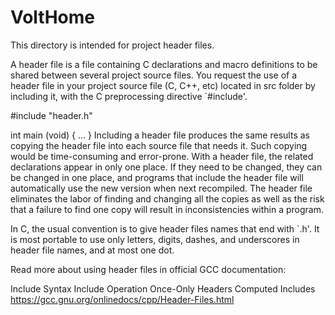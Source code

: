 # VoltHome
This directory is intended for project header files.

A header file is a file containing C declarations and macro definitions to be shared between several project source files. You request the use of a header file in your project source file (C, C++, etc) located in src folder by including it, with the C preprocessing directive `#include'.

#include "header.h"

int main (void)
{
 ...
}
Including a header file produces the same results as copying the header file into each source file that needs it. Such copying would be time-consuming and error-prone. With a header file, the related declarations appear in only one place. If they need to be changed, they can be changed in one place, and programs that include the header file will automatically use the new version when next recompiled. The header file eliminates the labor of finding and changing all the copies as well as the risk that a failure to find one copy will result in inconsistencies within a program.

In C, the usual convention is to give header files names that end with `.h'. It is most portable to use only letters, digits, dashes, and underscores in header file names, and at most one dot.

Read more about using header files in official GCC documentation:

Include Syntax
Include Operation
Once-Only Headers
Computed Includes
https://gcc.gnu.org/onlinedocs/cpp/Header-Files.html
